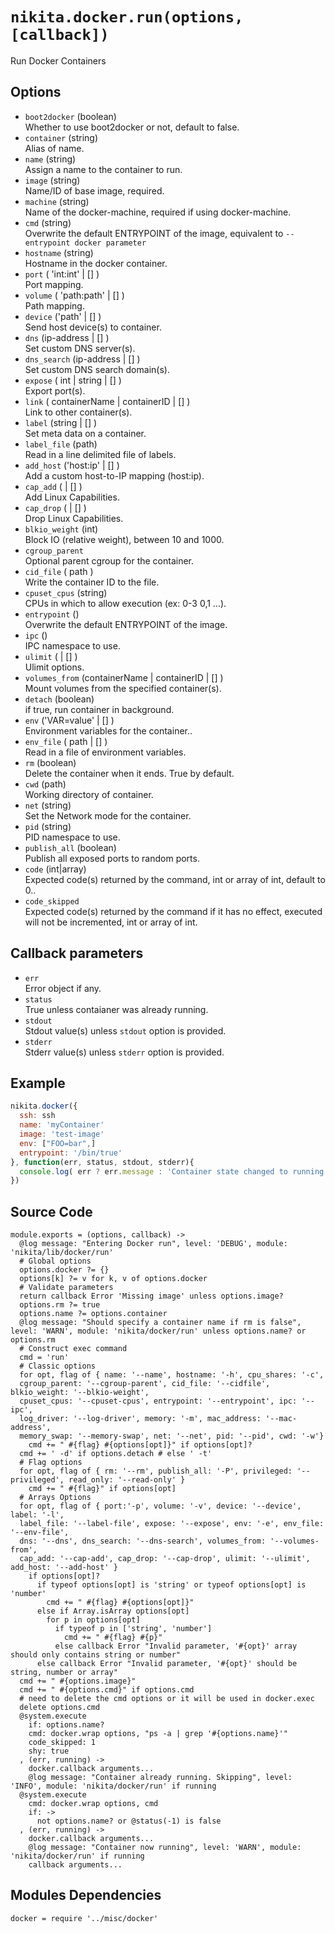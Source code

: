 
# `nikita.docker.run(options, [callback])`

Run Docker Containers

## Options

* `boot2docker` (boolean)   
  Whether to use boot2docker or not, default to false.
* `container` (string)   
  Alias of name.
* `name` (string)   
   Assign a name to the container to run.
* `image` (string)   
  Name/ID of base image, required.
* `machine` (string)   
  Name of the docker-machine, required if using docker-machine.
* `cmd` (string)   
  Overwrite the default ENTRYPOINT of the image, equivalent to 
  `--entrypoint docker parameter`
* `hostname` (string)   
  Hostname in the docker container.
* `port` ( 'int:int' | [] )   
  Port mapping.
* `volume` ( 'path:path' | [] )   
  Path mapping.
* `device` ('path' | [] )   
  Send host device(s) to container.
* `dns` (ip-address | [] )   
  Set custom DNS server(s).
* `dns_search` (ip-address | [] )   
  Set custom DNS search domain(s).
* `expose` ( int | string | [] )   
  Export port(s).
* `link` ( containerName | containerID | [] )   
  Link to other container(s).
* `label` (string | [] )   
  Set meta data on a container.
* `label_file` (path)   
  Read in a line delimited file of labels.
* `add_host` ('host:ip' | [] )   
  Add a custom host-to-IP mapping (host:ip).
* `cap_add` ( | [] )   
  Add Linux Capabilities.
* `cap_drop` ( | [] )   
  Drop Linux Capabilities.
* `blkio_weight` (int)   
  Block IO (relative weight), between 10 and 1000.
* `cgroup_parent`   
  Optional parent cgroup for the container.
* `cid_file` ( path )   
  Write the container ID to the file.
* `cpuset_cpus` (string)   
  CPUs in which to allow execution (ex: 0-3 0,1 ...).
* `entrypoint` ()   
  Overwrite the default ENTRYPOINT of the image.
* `ipc` ()   
  IPC namespace to use.
* `ulimit`  ( | [] )   
  Ulimit options.
* `volumes_from` (containerName | containerID | [] )   
  Mount volumes from the specified container(s).
* `detach` (boolean)   
  if true, run container in background.
* `env` ('VAR=value' | [] )   
  Environment variables for the container..
* `env_file` ( path | [] )   
  Read in a file of environment variables.
* `rm` (boolean)   
  Delete the container when it ends. True by default.
* `cwd` (path)   
  Working directory of container.
* `net` (string)   
  Set the Network mode for the container.
* `pid` (string)   
  PID namespace to use.
* `publish_all` (boolean)   
  Publish all exposed ports to random ports.
* `code`   (int|array)   
  Expected code(s) returned by the command, int or array of int, default to 0..
* `code_skipped`   
  Expected code(s) returned by the command if it has no effect, executed will
  not be incremented, int or array of int.

## Callback parameters

* `err`   
  Error object if any.
* `status`   
  True unless contaianer was already running.
* `stdout`   
  Stdout value(s) unless `stdout` option is provided.
* `stderr`   
  Stderr value(s) unless `stderr` option is provided.

## Example

```javascript
nikita.docker({
  ssh: ssh
  name: 'myContainer'
  image: 'test-image'
  env: ["FOO=bar",]
  entrypoint: '/bin/true'
}, function(err, status, stdout, stderr){
  console.log( err ? err.message : 'Container state changed to running: ' + status);
})
```

## Source Code

    module.exports = (options, callback) ->
      @log message: "Entering Docker run", level: 'DEBUG', module: 'nikita/lib/docker/run'
      # Global options
      options.docker ?= {}
      options[k] ?= v for k, v of options.docker
      # Validate parameters
      return callback Error 'Missing image' unless options.image?
      options.rm ?= true
      options.name ?= options.container
      @log message: "Should specify a container name if rm is false", level: 'WARN', module: 'nikita/docker/run' unless options.name? or options.rm
      # Construct exec command
      cmd = 'run'
      # Classic options
      for opt, flag of { name: '--name', hostname: '-h', cpu_shares: '-c',
      cgroup_parent: '--cgroup-parent', cid_file: '--cidfile', blkio_weight: '--blkio-weight',
      cpuset_cpus: '--cpuset-cpus', entrypoint: '--entrypoint', ipc: '--ipc',
      log_driver: '--log-driver', memory: '-m', mac_address: '--mac-address',
      memory_swap: '--memory-swap', net: '--net', pid: '--pid', cwd: '-w'}
        cmd += " #{flag} #{options[opt]}" if options[opt]?
      cmd += ' -d' if options.detach # else ' -t'
      # Flag options
      for opt, flag of { rm: '--rm', publish_all: '-P', privileged: '--privileged', read_only: '--read-only' }
        cmd += " #{flag}" if options[opt]
      # Arrays Options
      for opt, flag of { port:'-p', volume: '-v', device: '--device', label: '-l',
      label_file: '--label-file', expose: '--expose', env: '-e', env_file: '--env-file',
      dns: '--dns', dns_search: '--dns-search', volumes_from: '--volumes-from',
      cap_add: '--cap-add', cap_drop: '--cap-drop', ulimit: '--ulimit', add_host: '--add-host' }
        if options[opt]?
          if typeof options[opt] is 'string' or typeof options[opt] is 'number'
            cmd += " #{flag} #{options[opt]}"
          else if Array.isArray options[opt]
            for p in options[opt]
              if typeof p in ['string', 'number']
                cmd += " #{flag} #{p}"
              else callback Error "Invalid parameter, '#{opt}' array should only contains string or number"
          else callback Error "Invalid parameter, '#{opt}' should be string, number or array"
      cmd += " #{options.image}"
      cmd += " #{options.cmd}" if options.cmd
      # need to delete the cmd options or it will be used in docker.exec
      delete options.cmd
      @system.execute
        if: options.name?
        cmd: docker.wrap options, "ps -a | grep '#{options.name}'"
        code_skipped: 1
        shy: true
      , (err, running) ->
        docker.callback arguments...
        @log message: "Container already running. Skipping", level: 'INFO', module: 'nikita/docker/run' if running
      @system.execute
        cmd: docker.wrap options, cmd
        if: ->
          not options.name? or @status(-1) is false
      , (err, running) ->
        docker.callback arguments...
        @log message: "Container now running", level: 'WARN', module: 'nikita/docker/run' if running
        callback arguments...

## Modules Dependencies

    docker = require '../misc/docker'
